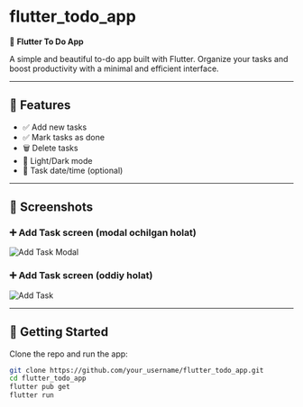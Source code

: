 # flutter_todo_app

📝 **Flutter To Do App**

A simple and beautiful to-do app built with Flutter. Organize your tasks and boost productivity with a minimal and efficient interface.

---

## 🚀 Features

- ✅ Add new tasks
- ✅ Mark tasks as done
- 🗑️ Delete tasks
- 🌙 Light/Dark mode
- 📅 Task date/time (optional)

---

## 📸 Screenshots

### ➕ Add Task screen (modal ochilgan holat)
![Add Task Modal](screenshots/Screenshot_2025-07-29-23-20-59-320_com.example.todo.jpg)

### ➕ Add Task screen (oddiy holat)
![Add Task](screenshots/Screenshot_2025-07-29-23-20-56-036_com.example.todo.jpg)

---

## 🔧 Getting Started

Clone the repo and run the app:

```bash
git clone https://github.com/your_username/flutter_todo_app.git
cd flutter_todo_app
flutter pub get
flutter run
